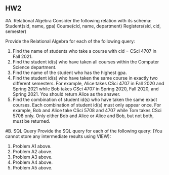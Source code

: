 ## HW2
#A. Relational Algebra 
Consider the following relation with its schema:
Student(sid, name, gpa) 
Course(cid, name, department) 
Registers(sid, cid, semester)

Provide the Relational Algebra for each of the following query:
1. Find the name of students who take a course with cid = CSci 4707 in Fall 2021.
2. Find the student id(s) who have taken all courses within the Computer Science department.
3. Find the name of the student who has the highest gpa.
4. Find the student id(s) who have taken the same course in exactly two different semesters.
For example, Alice takes CSci 4707 in Fall 2020 and Spring 2021 while Bob takes CSci 4707
in Spring 2020, Fall 2020, and Spring 2021. You should return Alice as the answer.
5. Find the combination of student id(s) who have taken the same exact courses. Each combination of student id(s) must only appear once. For example, Bob and Alice take CSci 5708 and 4707 while Tom takes CSci 5708 only. Only either Bob and Alice or Alice and Bob,
but not both, must be returned.

#B. SQL Query 
Provide the SQL query for each of the following query: (You cannot store any intermediate results using VIEW):
1. Problem A1 above.
2. Problem A2 above.
3. Problem A3 above.
4. Problem A4 above.
5. Problem A5 above.
